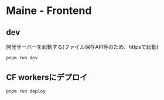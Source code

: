 # Maine - Frontend

## dev

開発サーバーを起動する(ファイル保存API等のため、httpsで起動)
```bash
pnpm run dev
```

## CF workersにデプロイ

```bash
pnpm run deploy
```